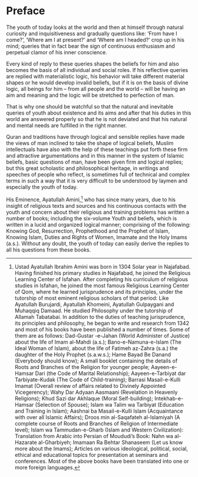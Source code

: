 Preface
=======

The youth of today looks at the world and then at himself through
natural curiosity and inquisitiveness and gradually questions like:
‘From have I come?’, ‘Where am I at present?’ and ‘Where am I headed?’
crop up in his mind; queries that in fact bear the sign of continuous
enthusiasm and perpetual clamor of his inner conscience.

Every kind of reply to these queries shapes the beliefs for him and also
becomes the basis of all individual and social roles. If his reflective
queries are replied with materialistic logic, his behavior will take
different material shapes or he would develop invalid beliefs, but if it
is on the basis of divine logic, all beings for him – from all people
and the world – will be having an aim and meaning and the logic will be
stretched to perfection of man.

That is why one should be watchful so that the natural and inevitable
queries of youth about existence and its aims and after that his duties
in this world are answered properly so that he is not deviated and that
his natural and mental needs are fulfilled in the right manner.

Quran and traditions have through logical and sensible replies have made
the views of man inclined to take the shape of logical beliefs, Muslim
intellectuals have also with the help of these teachings put forth these
firm and attractive argumentations and in this manner in the system of
Islamic beliefs, basic questions of man, have been given firm and
logical replies; but this great scholastic and philosophical heritage,
in writings and speeches of people who reflect, is sometimes full of
technical and complex terms in such a way that it is very difficult to
be understood by laymen and especially the youth of today.

His Eminence, Ayatullah Amini,[^1] who has since many years, due to his
insight of religious texts and sources and his continuous contacts with
the youth and concern about their religious and training problems has
written a number of books; including the six-volume Youth and beliefs,
which is written in a lucid and organized logical manner; comprising of
the following: Knowing God, Resurrection, Prophethood and the Prophet of
Islam, Knowing Islam, Duties and Rights of Women, Imamate and the Holy
Imams (a.s.). Without any doubt, the youth of today can easily derive
the replies to all his questions from these books.

[^1]: Ustad Ayatullah Ibrahim Amini was born in 1304 Solar year in
Najafabad. Having finished his primary studies in Najafabad, he joined
the Religious Learning Center of Isfahan. After completing his
curriculum of religious studies in Isfahan, he joined the most famous
Religious Learning Center of Qom, where he learned jurisprudence and its
principles, under the tutorship of most eminent religious scholars of
that period: Like Ayatullah Burujardi, Ayatullah Khomeini, Ayatullah
Gulpaygani and Muhaqqiq Damaad. He studied Philosophy under the
tutorship of Allamah Tabatabai. In addition to the duties of teaching
jurisprudence, its principles and philosophy, he began to write and
research from 1342 and most of his books have been published a number of
times. Some of them are as follows: Dad-Gustar -e-Jahan (World
Administer of Justice) about the life of Imam al-Mahdi (a.s.);
Bano-e-Namuna-e-lslam (The Ideal Woman of Islam), about the life of
Fatimeh az-Zahra (s.a.) the daughter of the Holy Prophet (s.a.w.s.);
Hame Bayad Be Danand (Everybody should know); A small booklet containing
the details of Roots and Branches of the Religion for younger people;
Aayeen-e-Hamsar Dari (the Code of Marital Relationship);
Aayeen-e-Tarbiyat dar Tarbiyate-Kudak (The Code of Child-training);
Barrasi Masail-e-Kulli Imamat (Overall review of affairs related to
Divinely Appointed Vicegerency); Wahy Dar Adyaan Aasmaani (Revelation in
Heavenly Religions); Khud Sazi dar Akhlaque (Moral Self-building);
Intekhab-e-Hamsar (Selection of Spouse); Islam wa Talim wa Tarbiyat
(Education and Training in Islam); Aashnai ba Masail-e-Kulli Islam
(Acquaintance with over all Islamic Affairs); Droos min al-Saqafateh
al-Islamiyah (A complete course of Roots and Branches of Religion of
Intermediate level); Islam wa Tammudan-e-Gharb (Islam and Western
Civilization): Translation from Arabic into Persian of Moududi’s Book:
Nahn wa al-Hazarate al-Gharbiyeh; Imamaan Ra Behtar Shanaseem (Let us
know more about the Imams); Articles on various ideological, political,
social, ethical and educational topics for presentation at seminars and
conferences. Most of the above books have been translated into one or
more foreign languages.


